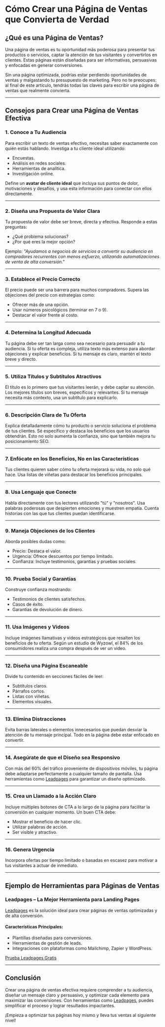 # Cómo Crear una Página de Ventas que Convierta de Verdad

## ¿Qué es una Página de Ventas?

Una página de ventas es tu oportunidad más poderosa para presentar tus productos o servicios, captar la atención de tus visitantes y convertirlos en clientes. Estas páginas están diseñadas para ser informativas, persuasivas y enfocadas en generar conversiones.

Sin una página optimizada, podrías estar perdiendo oportunidades de ventas y malgastando tu presupuesto de marketing. Pero no te preocupes: al final de este artículo, tendrás todas las claves para escribir una página de ventas que realmente convierta.

---

## Consejos para Crear una Página de Ventas Efectiva

### **1. Conoce a Tu Audiencia**

Para escribir un texto de ventas efectivo, necesitas saber exactamente con quién estás hablando. Investiga a tu cliente ideal utilizando:
- Encuestas.
- Análisis en redes sociales.
- Herramientas de analítica.
- Investigación online.

Define un **avatar de cliente ideal** que incluya sus puntos de dolor, motivaciones y desafíos, y usa esta información para conectar con ellos directamente.

---

### **2. Diseña una Propuesta de Valor Clara**

Tu propuesta de valor debe ser breve, directa y efectiva. Responde a estas preguntas:
- ¿Qué problema solucionas?
- ¿Por qué eres la mejor opción?

Ejemplo:
_"Ayudamos a negocios de servicios a convertir su audiencia en compradores recurrentes con menos esfuerzo, utilizando automatizaciones de venta de alta conversión."_ 

---

### **3. Establece el Precio Correcto**

El precio puede ser una barrera para muchos compradores. Supera las objeciones del precio con estrategias como:
- Ofrecer más de una opción.
- Usar números psicológicos (terminar en 7 o 9).
- Destacar el valor frente al costo.

---

### **4. Determina la Longitud Adecuada**

Tu página debe ser tan larga como sea necesario para persuadir a tu audiencia. Si tu oferta es compleja, utiliza texto más extenso para abordar objeciones y explicar beneficios. Si tu mensaje es claro, mantén el texto breve y directo.

---

### **5. Utiliza Títulos y Subtítulos Atractivos**

El título es lo primero que tus visitantes leerán, y debe captar su atención. Los mejores títulos son breves, específicos y relevantes. Si tu mensaje necesita más contexto, usa un subtítulo para explicarlo.

---

### **6. Descripción Clara de Tu Oferta**

Explica detalladamente cómo tu producto o servicio soluciona el problema de tus clientes. Sé específico y destaca los beneficios que los usuarios obtendrán. Esto no solo aumenta la confianza, sino que también mejora tu posicionamiento SEO.

---

### **7. Enfócate en los Beneficios, No en las Características**

Tus clientes quieren saber cómo tu oferta mejorará su vida, no solo qué hace. Usa listas de viñetas para destacar los beneficios principales.

---

### **8. Usa Lenguaje que Conecte**

Habla directamente con tus lectores utilizando "tú" y "nosotros". Usa palabras poderosas que despierten emociones y muestren empatía. Cuenta historias con las que tus clientes puedan identificarse.

---

### **9. Maneja Objeciones de los Clientes**

Aborda posibles dudas como:
- Precio: Destaca el valor.
- Urgencia: Ofrece descuentos por tiempo limitado.
- Confianza: Incluye testimonios, garantías y pruebas sociales.

---

### **10. Prueba Social y Garantías**

Construye confianza mostrando:
- Testimonios de clientes satisfechos.
- Casos de éxito.
- Garantías de devolución de dinero.

---

### **11. Usa Imágenes y Videos**

Incluye imágenes llamativas y videos estratégicos que resalten los beneficios de tu oferta. Según un estudio de Wyzowl, el 84% de los consumidores realiza una compra después de ver un video.

---

### **12. Diseña una Página Escaneable**

Divide tu contenido en secciones fáciles de leer:
- Subtítulos claros.
- Párrafos cortos.
- Listas con viñetas.
- Elementos visuales.

---

### **13. Elimina Distracciones**

Evita barras laterales o elementos innecesarios que puedan desviar la atención de tu mensaje principal. Todo en la página debe estar enfocado en convertir.

---

### **14. Asegúrate de que el Diseño sea Responsivo**

Con más del 60% del tráfico proveniente de dispositivos móviles, tu página debe adaptarse perfectamente a cualquier tamaño de pantalla. Usa herramientas como [Leadpages](https://bit.ly/LEadPages) para garantizar un diseño optimizado.

---

### **15. Crea un Llamado a la Acción Claro**

Incluye múltiples botones de CTA a lo largo de la página para facilitar la conversión en cualquier momento. Un buen CTA debe:
- Mostrar el beneficio de hacer clic.
- Utilizar palabras de acción.
- Ser visible y atractivo.

---

### **16. Genera Urgencia**

Incorpora ofertas por tiempo limitado o basadas en escasez para motivar a tus visitantes a actuar de inmediato.

---

## Ejemplo de Herramientas para Páginas de Ventas

### **Leadpages – La Mejor Herramienta para Landing Pages**

[Leadpages](https://bit.ly/LEadPages) es la solución ideal para crear páginas de ventas optimizadas y de alta conversión.

#### **Características Principales:**
- Plantillas diseñadas para conversiones.
- Herramientas de gestión de leads.
- Integraciones con plataformas como Mailchimp, Zapier y WordPress.

[Prueba Leadpages Gratis](https://bit.ly/LEadPages)

---

## Conclusión

Crear una página de ventas efectiva requiere comprender a tu audiencia, diseñar un mensaje claro y persuasivo, y optimizar cada elemento para maximizar las conversiones. Con herramientas como [Leadpages](https://bit.ly/LEadPages), puedes simplificar el proceso y lograr resultados impactantes.

¡Empieza a optimizar tus páginas hoy mismo y lleva tus ventas al siguiente nivel!
